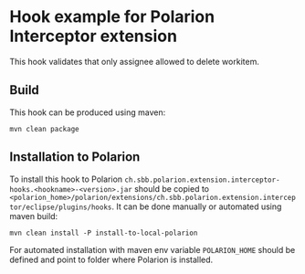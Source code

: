 # Hook example for Polarion Interceptor extension

This hook validates that only assignee allowed to delete workitem.

## Build

This hook can be produced using maven:
```
mvn clean package
```

## Installation to Polarion

To install this hook to Polarion `ch.sbb.polarion.extension.interceptor-hooks.<hookname>-<version>.jar` should be copied to `<polarion_home>/polarion/extensions/ch.sbb.polarion.extension.interceptor/eclipse/plugins/hooks`.
It can be done manually or automated using maven build:
```
mvn clean install -P install-to-local-polarion
```
For automated installation with maven env variable `POLARION_HOME` should be defined and point to folder where Polarion is installed.

